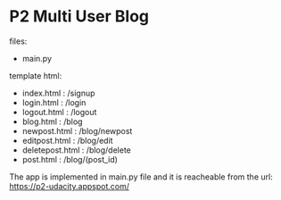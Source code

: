 # P2 Multi User Blog

files:

- main.py

template html:
- index.html      : /signup
- login.html      : /login
- logout.html     : /logout
- blog.html       : /blog
- newpost.html    : /blog/newpost
- editpost.html   : /blog/edit
- deletepost.html : /blog/delete
- post.html       : /blog/(post_id)


The app is implemented in main.py file and it is reacheable from the url:
https://p2-udacity.appspot.com/



